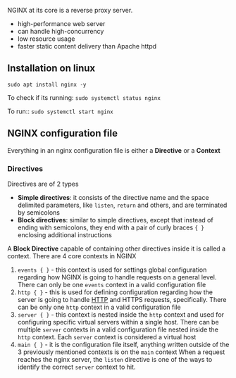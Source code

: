 NGINX at its core is a reverse proxy server.
- high-performance web server
- can handle high-concurrency
- low resource usage
- faster static content delivery than Apache httpd

## Installation on linux
`sudo apt install nginx -y`

To check if its running:
`sudo systemctl status nginx`

To run::
`sudo systemctl start nginx`

## NGINX configuration file

Everything in an nginx configuration file is either a **Directive** or a **Context**

### Directives
Directives are of 2 types
- **Simple directives**: it consists of the directive name and the space delimited parameters, like `listen`, `return` and others, and are terminated by semicolons
- **Block directives**: similar to simple directives, except that instead of ending with semicolons, they end with a pair of curly braces `{ }` enclosing additional instructions

A **Block Directive** capable of containing other directives inside it is called a context. There are 4 core contexts in NGINX
1. `events { }` - this context is used for settings global configuration regarding how NGINX is going to handle requests on a general level. There can only be one `events` context in a valid configuration file
2. `http { }` - this is used for defining configuration regarding how the server is going to handle [HTTP](../HTTP/Introduction.md) and HTTPS requests, specifically. There can be only one `http` context in a valid configuration file
3. `server { }` - this context is nested inside the `http` context and used for configuring specific virtual servers within a single host. There can be multiple `server` contexts in a valid configuration file nested inside the `http` context. Each `server` context is considered a virtual host
4. `main { }` - it is the configuration file itself, anything written outside of the 3 previously mentioned contexts is on the `main` context
When a request reaches the nginx server, the `listen` directive is one of the ways to identify the correct `server` context to hit.



